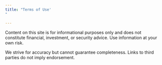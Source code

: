 ```yaml
---
title: "Terms of Use'"

---
```


Content on this site is for informational purposes only and does not constitute financial, investment, or security advice. Use information at your own risk.

We strive for accuracy but cannot guarantee completeness. Links to third parties do not imply endorsement.

